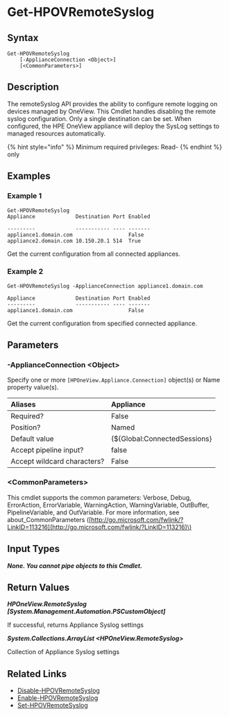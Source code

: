 ﻿---
description: Get the configured remote syslog settings.
---

# Get-HPOVRemoteSyslog

## Syntax

```text
Get-HPOVRemoteSyslog
    [-ApplianceConnection <Object>]
    [<CommonParameters>]
```

## Description

The remoteSyslog API provides the ability to configure remote logging on devices managed by OneView. This Cmdlet handles disabling the remote syslog configuration. Only a single destination can be set. When configured, the HPE OneView appliance will deploy the SysLog settings to managed resources automatically.

{% hint style="info" %}
Minimum required privileges: Read-
{% endhint %}
only
## Examples

###  Example 1 

```text
Get-HPOVRemoteSyslog
Appliance             Destination Port Enabled

---------             ----------- ---- -------
appliance1.domain.com                  False
appliance2.domain.com 10.150.20.1 514  True
```

Get the current configuration from all connected appliances.

###  Example 2 

```text
Get-HPOVRemoteSyslog -ApplianceConnection appliance1.domain.com

Appliance             Destination Port Enabled
---------             ----------- ---- -------
appliance1.domain.com                  False
```

Get the current configuration from specified connected appliance.

## Parameters

### -ApplianceConnection &lt;Object&gt;

Specify one or more `[HPOneView.Appliance.Connection]` object(s) or Name property value(s).

| Aliases | Appliance |
| :--- | :--- |
| Required? | False |
| Position? | Named |
| Default value | (${Global:ConnectedSessions} | ? Default) |
| Accept pipeline input? | false |
| Accept wildcard characters? | False |

### &lt;CommonParameters&gt;

This cmdlet supports the common parameters: Verbose, Debug, ErrorAction, ErrorVariable, WarningAction, WarningVariable, OutBuffer, PipelineVariable, and OutVariable. For more information, see about\_CommonParameters \([http://go.microsoft.com/fwlink/?LinkID=113216](http://go.microsoft.com/fwlink/?LinkID=113216)\)

## Input Types

_**None. You cannot pipe objects to this Cmdlet.**_

## Return Values

_**HPOneView.RemoteSyslog [System.Management.Automation.PSCustomObject]**_

If successful, returns Appliance Syslog settings

_**System.Collections.ArrayList <HPOneView.RemoteSyslog>**_

Collection of Appliance Syslog settings

## Related Links

* [Disable-HPOVRemoteSyslog](disable-hpovremotesyslog.md)
* [Enable-HPOVRemoteSyslog](enable-hpovremotesyslog.md)
* [Set-HPOVRemoteSyslog](set-hpovremotesyslog.md)
